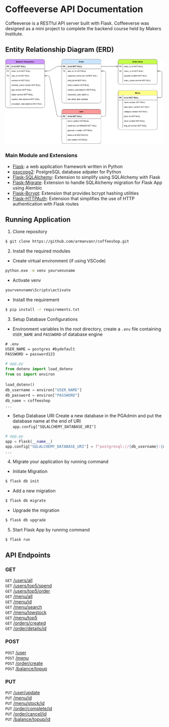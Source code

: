 # Coffeeverse API Documentation

Coffeeverse is a RESTful API server built with Flask. Coffeeverse was designed as a mini project to complete the backend course held by Makers Institute.

## Entity Relationship Diagram (ERD)
![ERD of Coffeeverse API Server](./sql/coffeeshop-erd.png)

### Main Module and Extensions
- [Flask](https://flask.palletsprojects.com/en/2.3.x/): a web application framework written in Python
- [psycopg2](https://pypi.org/project/psycopg2/): PostgreSQL database adpater for Python
- [Flask-SQLAlchemy](https://flask-sqlalchemy.palletsprojects.com/en/3.0.x/): Extension to simplify using SQLAlchemy with Flask
- [Flask-Migrate](https://flask-migrate.readthedocs.io/en/latest/): Extension to handle SQLAlchemy migration for Flask App using Alembic
- [Flask-Bcrypt](https://flask-bcrypt.readthedocs.io/en/1.0.1/): Extension that provides bcrypt hashing utilities
- [Flask-HTTPAuth](https://flask-httpauth.readthedocs.io/en/latest/): Extension that simplifies the use of HTTP authentication with Flask routes

## Running Application
1. Clone repository
```bash
$ git clone https://github.com/armanvanr/coffeeshop.git
```
2. Install the required modules
 - Create virtual environment (if using VSCode)
```bash
python.exe -m venv yourvenvname
```
 - Activate venv
```bash
yourvenvname\Scripts\activate
```
 - Install the requirement
```bash
$ pip install -r requirements.txt
```
3. Setup Database Configurations
 - Environment variables
    In the root directory, create a `.env` file containing `USER_NAME` and `PASSWORD` of database engine
```dosini
# .env
USER_NAME = postgres #bydefault
PASSWORD = password123
```
```python
# app.py
from dotenv import load_dotenv
from os import environ

load_dotenv()
db_username = environ["USER_NAME"]
db_password = environ["PASSWORD"]
db_name = coffeeshop
...
```
 - Setup Database URI
    Create a new database in the PGAdmin and put the database name at the end of URI `app.config["SQLALCHEMY_DATABASE_URI"]`
```python
# app.py
app = Flask(__name__)
app.config["SQLALCHEMY_DATABASE_URI"] = f"postgresql://{db_username}:{db_password}@localhost:5432/{db_name}"
...
```
4. Migrate your application by running command
 - Initiate Migration
```bash
$ flask db init
```
 - Add a new migration
```bash
$ flask db migrate
```
 - Upgrade the migration
```bash
$ flask db upgrade
```
5. Start Flask App by running command
```bash
$ flask run
```

## API Endpoints

### GET
`GET` [/users/all](#get-users) <br/>
`GET` [/users/top5/spend](#get-users-top5-spend) <br/>
`GET` [/users/top5/order](#get-users-top5-order) <br/>
`GET` [/menu/all](#get-menu) <br/>
`GET` [/menu/id](#get-menu-id) <br/>
`GET` [/menu/search](#get-menu-search) <br/>
`GET` [/menu/lowstock](#get-menu-lowstock) <br/>
`GET` [/menu/top5](#get-menu-top5) <br/>
`GET` [/orders/created](#get-orders-created) <br/>
`GET` [/order/details/id](#get-order-details-id) <br/>
### POST
`POST` [/user](#post-user) <br/>
`POST` [/menu](#post-menu) <br/>
`POST` [/order/create](#post-order-create) <br/>
`POST` [/balance/topup](#post-balance-topup) <br/>
### PUT
`PUT` [/user/update](#put-user-update) <br/>
`PUT` [/menu/id](#put-menu-id) <br/>
`PUT` [/menu/stock/id](#put-stock-id) <br/>
`PUT` [/order/complete/id](#put-order-complete-id) <br/>
`PUT` [/order/cancel/id](#put-order-cancel-id) <br/>
`PUT` [/balance/topup/id](#put-balance-topup-id) <br/>